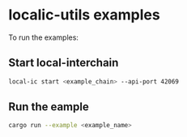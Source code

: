 # localic-utils examples

To run the examples:

## Start local-interchain

```bash
local-ic start <example_chain> --api-port 42069
```

## Run the eample

```bash
cargo run --example <example_name>
```
